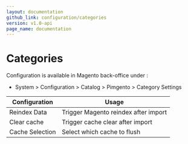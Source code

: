 ```yaml
---
layout: documentation
github_link: configuration/categories
version: v1.0-api
page_name: documentation
---
```


# Categories

Configuration is available in Magento back-office under :
* System > Configuration > Catalog > Pimgento > Category Settings

| Configuration                 | Usage                                                                                  |
|-------------------------------|----------------------------------------------------------------------------------------|
| Reindex Data                  | Trigger Magento reindex after import                                                   |
| Clear cache                   | Trigger cache clear after import                                                       |
| Cache Selection               | Select which cache to flush                                                            |